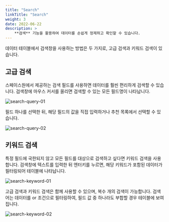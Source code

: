 ```yaml
---
title: "Search"
linkTitle: "Search"
weight: 3
date: 2022-06-22
description: >
    **검색** 기능을 활용하여 데이터를 손쉽게 정제하고 확인할 수 있습니다.
---
```


데이터 테이블에서 검색창을 사용하는 방법은 두 가지로, 고급 검색과 키워드 검색이 있습니다.

## 고급 검색
스페이스원에서 제공하는 검색 필드를 사용하면 데이터를 훨씬 편리하게 검색할 수 있습니다.
검색창에 마우스 커서를 올리면 검색할 수 있는 모든 필드명이 나타납니다.

![search-query-01](/ko/docs/guides/advanced/search-img/search-query-01.png)

필드 하나를 선택한 뒤, 해당 필드의 값을 직접 입력하거나 추천 목록에서 선택할 수 있습니다.

![search-query-02](/ko/docs/guides/advanced/search-img/search-query-02.png)

## 키워드 검색
특정 필드에 국한되지 않고 모든 필드를 대상으로 검색하고 싶다면 키워드 검색을 사용합니다.
검색창에 텍스트를 입력한 뒤 엔터키를 누르면, 해당 키워드가 포함된 데이터가 필터링되어 테이블에 나타납니다.

![search-keyword-01](/ko/docs/guides/advanced/search-img/search-keyword-01.png)

고급 검색과 키워드 검색은 함께 사용할 수 있으며, 복수 개의 검색이 가능합니다.
검색어는 데이터를 or 조건으로 필터링하여, 필드 값 중 하나라도 부합할 경우 테이블에 보여집니다.

![search-keyword-02](/ko/docs/guides/advanced/search-img/search-keyword-02.png)
